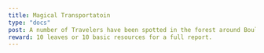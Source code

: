 ```yaml
---
title: Magical Transportatoin
type: "docs"
post: A number of Travelers have been spotted in the forest around Boulderton. Please investigate for any possible reason for the influx of traffic and notate any information that may prove useful. 
reward: 10 leaves or 10 basic resources for a full report.
---
```


